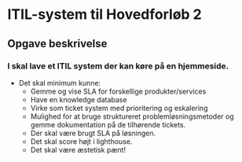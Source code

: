 # ITIL-system til Hovedforløb 2

## Opgave beskrivelse
### I skal lave et ITIL system der kan køre på en hjemmeside.
* Det skal minimum kunne:
  * Gemme og vise SLA for forskellige produkter/services
  * Have en knowledge database
  * Virke som ticket system med prioritering og eskalering
  * Mulighed for at bruge struktureret problemløsningsmetoder og gemme dokumentation på de tilhørende tickets.
  * Der skal være brugt SLA på løsningen.
  * Det skal score højt i lighthouse.
  * Det skal være æstetisk pænt!
